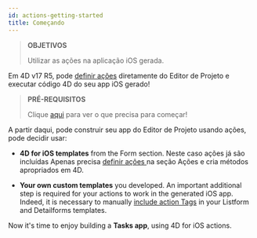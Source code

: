 ```yaml
---
id: actions-getting-started
title: Começando
---
```


> **OBJETIVOS**
> 
> Utilizar as ações na aplicação iOS gerada.

Em 4D v17 R5, pode [definir ações](actions.html) diretamente do Editor de Projeto e executar código 4D do seu app iOS gerado!


> **PRÉ-REQUISITOS**
> 
> Clique [aqui](prerequisites.html) para ver o que precisa para começar!

A partir daqui, pode construir seu app do Editor de Projeto usando ações, pode decidir usar:

* **4D for iOS templates** from the Form section. Neste caso ações já são incluídas Apenas precisa [definir ações ](define-first-action.html) na seção Ações e cria métodos apropriados em 4D.

* **Your own custom templates** you developed. An important additional step is required for your actions to work in the generated iOS app. Indeed, it is necessary to manually [include action Tags](action-custom-template.html) in your Listform and Detailforms templates.

Now it's time to enjoy building a **Tasks app**, using 4D for iOS actions.
